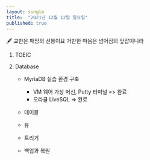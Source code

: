 ```yaml
---
layout: single
title:  "2021년 12월 12일 일요일"
published: true
---
```


🖋️ 교만은 패망의 선봉이요 거만한 마음은 넘어짐의 앞잡이니라



1. TOEIC



2. Database

   - MyriaDB 실습 환경 구축

     - VM 웨어 가상 머신, Putty 터미널 => 완료
     - 오라클 LiveSQL => 완료

   - 테이블

   - 뷰

   - 트리거

   - 백업과 복원

     















